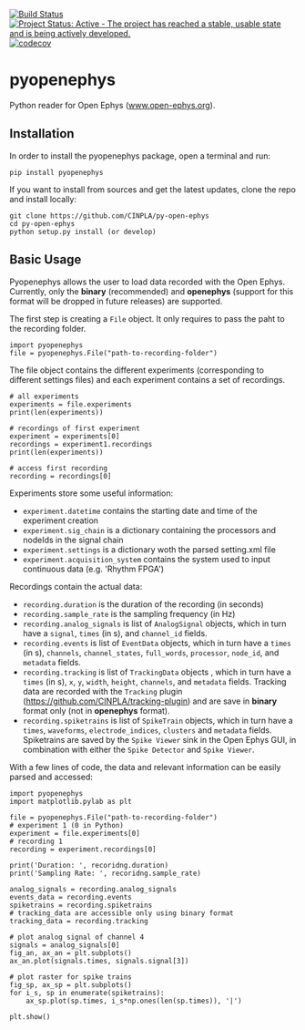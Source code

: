 [![Build Status](https://travis-ci.org/CINPLA/py-open-ephys.svg)](https://travis-ci.org/CINPLA/py-open-ephys)
[![Project Status: Active - The project has reached a stable, usable state and is being actively developed.](http://www.repostatus.org/badges/latest/active.svg)](http://www.repostatus.org/#active)
[![codecov](https://codecov.io/gh/CINPLA/py-open-ephys/branch/master/graph/badge.svg)](https://codecov.io/gh/CINPLA/py-open-ephys)

# pyopenephys
Python reader for Open Ephys (www.open-ephys.org).

## Installation

In order to install the pyopenephys package, open a terminal and run:

`pip install pyopenephys`

If you want to install from sources and get the latest updates, clone the repo and install locally:

```
git clone https://github.com/CINPLA/py-open-ephys
cd py-open-ephys
python setup.py install (or develop)
```

## Basic Usage

Pyopenephys allows the user to load data recorded with the Open Ephys. Currently, only the **binary** (recommended) and **openephys** (support for this format will be dropped in future releases) are supported. 

The first step is creating a `File` object. It only requires to pass the paht to the recording folder.

```
import pyopenephys
file = pyopenephys.File("path-to-recording-folder") 
```

The file object contains the different experiments (corresponding to different settings files) and each experiment contains a set of recordings.

```
# all experiments
experiments = file.experiments
print(len(experiments))

# recordings of first experiment
experiment = experiments[0]
recordings = experiment1.recordings
print(len(experiments))

# access first recording
recording = recordings[0]
```

Experiments store some useful information: 
- `experiment.datetime` contains the starting date and time of the experiment creation
- `experiment.sig_chain` is a dictionary containing the processors and nodeIds in the signal chain
- `experiment.settings` is a dictionary woth the parsed setting.xml file
- `experiment.acquisition_system` contains the system used to input continuous data (e.g. 'Rhythm FPGA')

Recordings contain the actual data: 
- `recording.duration` is the duration of the recording (in seconds)
- `recording.sample_rate` is the sampling frequency (in Hz)
- `recording.analog_signals` is list of `AnalogSignal` objects, which in turn have a `signal`, `times` (in s), and `channel_id` fields.
- `recording.events` is list of `EventData` objects, which in turn have a `times` (in s), `channels`, `channel_states`, `full_words`, `processor`, `node_id`, and `metadata`  fields.
- `recording.tracking` is list of `TrackingData` objects , which in turn have a `times` (in s), `x`, `y`, `width`, `height`, `channels`, and `metadata` fields. Tracking data are recorded with the `Tracking` plugin (https://github.com/CINPLA/tracking-plugin) and are save in **binary** format only (not in **openephys** format).
- `recording.spiketrains` is list of `SpikeTrain` objects, which in turn have a `times`, `waveforms`, `electrode_indices`, `clusters` and `metadata` fields. Spiketrains are saved by the `Spike Viewer` sink in the Open Ephys GUI, in combination with either the `Spike Detector` and `Spike Viewer`.


With a few lines of code, the data and relevant information can be easily parsed and accessed:

```
import pyopenephys
import matplotlib.pylab as plt

file = pyopenephys.File("path-to-recording-folder") 
# experiment 1 (0 in Python)
experiment = file.experiments[0]
# recording 1 
recording = experiment.recordings[0]

print('Duration: ', recoridng.duration)
print('Sampling Rate: ', recoridng.sample_rate)

analog_signals = recording.analog_signals
events_data = recording.events
spiketrains = recording.spiketrains
# tracking_data are accessible only using binary format
tracking_data = recording.tracking

# plot analog signal of channel 4
signals = analog_signals[0]
fig_an, ax_an = plt.subplots()
ax_an.plot(signals.times, signals.signal[3])

# plot raster for spike trains
fig_sp, ax_sp = plt.subplots()
for i_s, sp in enumerate(spiketrains):
    ax_sp.plot(sp.times, i_s*np.ones(len(sp.times)), '|')

plt.show()
```
